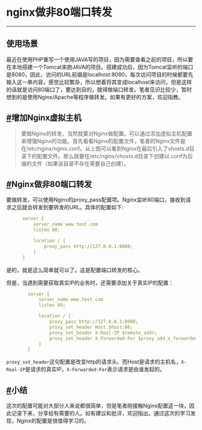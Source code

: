 # nginx做非80端口转发

------



## 使用场景

最近在使用PHP重写一个使用JAVA写的项目，因为需要查看之前的项目，所以要在本地搭建一个Tomcat来跑JAVA的项目。搭建成功后，因为Tomcat监听的端口是8080，因此，访问的URL前缀是localhost:8080，每次访问项目的时候都要先输入这一串内容，感觉比较繁杂，所以想着将其变成localhost来访问，但是这样的话就是访问80端口了，要达到目的，就得做端口转发。笔者见识比较少，暂时想到的是使用Nginx/Apache等程序做转发。如果有更好的方案，欢迎指教。

## [#](http://www.liuwq.com/views/网站架构/nginx/nginx非80端口转发.html#增加nginx虚拟主机)增加Nginx虚拟主机

> 要做Nginx的转发，当然就要对Nginx做配置。可以通过添加虚拟主机配置来增强Nginx的功能。首先看看Nginx的配置文件，笔者的Nginx文件是在/etc/nginx/nginx.conf。从上图可以看到Nginx在最后引入了vhosts.d目录下的配置文件。那么就要在/etc/nginx/vhosts.d目录下创建以.conf为后缀的文件（如果该目录不存在需要自己创建）。

## [#](http://www.liuwq.com/views/网站架构/nginx/nginx非80端口转发.html#nginx做非80端口转发)Nginx做非80端口转发

要做转发，可以使用Nginx的proxy_pass配置项。Nginx监听80端口，接收到请求之后就会转发到要转发的URL。具体的配置如下:

```yml
      server {
          server_name www.test.com
          listen 80;

          location / {
              proxy_pass http://127.0.0.1:8080;
          }
      }
```

是的，就是这么简单就可以了。这是配置端口转发的核心。

但是，当遇到需要获取真实IP的业务时，还需要添加关于真实IP的配置：

```yml
        server {
            server_name www.test.com
            listen 80;

            location / {
                proxy_pass http://127.0.0.1:8080;
                proxy_set_header Host $host:80;
                proxy_set_header X-Real-IP $remote_addr;
                proxy_set_header X-Forwarded-For $proxy_add_x_forwarded_for;
            }
        }
```

`proxy_set_header`这句配置是改变http的请求头。而Host是请求的主机名，`X-Real-IP`是请求的真实IP，`X-Forwarded-For`表示请求是由谁发起的。

## [#](http://www.liuwq.com/views/网站架构/nginx/nginx非80端口转发.html#小结)小结

这次的配置可能对大部分人来说都很简单，但是笔者刚接触Nginx配置这一块，因此记录下来，分享给有需要的人。如有建议和批评，欢迎指出。通过这次的学习发现，Nginx的配置是很值得学习的。